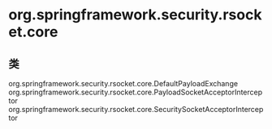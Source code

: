 # org.springframework.security.rsocket.core

## 类

org.springframework.security.rsocket.core.DefaultPayloadExchange
org.springframework.security.rsocket.core.PayloadSocketAcceptorInterceptor
org.springframework.security.rsocket.core.SecuritySocketAcceptorInterceptor




